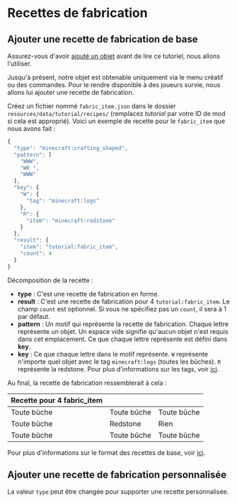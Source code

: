 # Recettes de fabrication

## Ajouter une recette de fabrication de base

Assurez-vous d'avoir [ajouté un objet](../../French/tutoriel/objets.md) avant de
lire ce tutoriel, nous allons l'utiliser.

Jusqu'à présent, notre objet est obtenable uniquement via le menu
créatif ou des commandes. Pour le rendre disponible à des joueurs
survie, nous allons lui ajouter une recette de fabrication.

Créez un fichier nommé `fabric_item.json` dans le dossier
`resources/data/tutorial/recipes/` (remplacez *tutorial* par votre ID de
mod si cela est approprié). Voici un exemple de recette pour le
`fabric_item` que nous avons fait :

```javascript
{
  "type": "minecraft:crafting_shaped",
  "pattern": [
    "WWW",
    "WR ",
    "WWW"
  ],
  "key": {
    "W": {
      "tag": "minecraft:logs"
    },
    "R": {
      "item": "minecraft:redstone"
    }
  },
  "result": {
    "item": "tutorial:fabric_item",
    "count": 4
  }
}
```

Décomposition de la recette :

- **type** : C'est une recette de fabrication en forme.
- **result** : C'est une recette de fabrication pour 4
  `tutorial:fabric_item`. Le champ `count` est optionnel. Si vous ne
  spécifiez pas un `count`, il sera à 1 par défaut.
- **pattern** : Un motif qui représente la recette de fabrication.
  Chaque lettre représente un objet. Un espace vide signifie qu'aucun
  objet n'est requis dans cet emplacement. Ce que chaque lettre
  représente est défini dans **key**.
- **key** : Ce que chaque lettre dans le motif représente. `W`
  représente n'importe quel objet avec le tag `minecraft:logs`
  (toutes les bûches). `R` représente la redstone. Pour plus
  d'informations sur les tags, voir
  [ici](https://minecraft-fr.gamepedia.com/Tag).

Au final, la recette de fabrication ressemblerait à cela :

| Recette pour 4 fabric\_item |             |             |
| --------------------------- | ----------- | ----------- |
| Toute bûche                 | Toute bûche | Toute bûche |
| Toute bûche                 | Redstone    | Rien        |
| Toute bûche                 | Toute bûche | Toute bûche |

Pour plus d'informations sur le format des recettes de base, voir
[ici](https://minecraft-fr.gamepedia.com/Recette).

## Ajouter une recette de fabrication personnalisée

La valeur `type` peut être changée pour supporter une recette
personnalisée.
